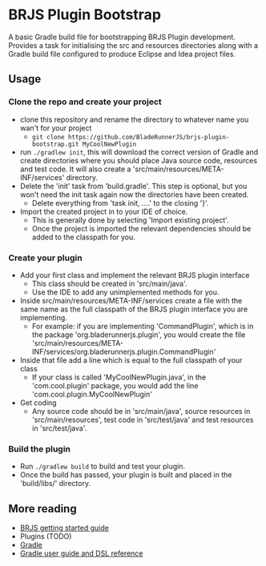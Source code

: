 # BRJS Plugin Bootstrap

A basic Gradle build file for bootstrapping BRJS Plugin development. Provides a task for initialising the src and resources directories along with a Gradle build file configured to produce Eclipse and Idea project files.

## Usage

### Clone the repo and create your project
- clone this repository and rename the directory to whatever name you wan't for your project
  - `git clone https://github.com/BladeRunnerJS/brjs-plugin-bootstrap.git MyCoolNewPlugin`
- run `./gradlew init`, this will download the correct version of Gradle and create directories where you should place Java source code, resources and test code. It will also create a 'src/main/resources/META-INF/services' directory.
- Delete the 'init' task from 'build.gradle'. This step is optional, but you won't need the init task again now the directories have been created.
  - Delete everything from 'task init, ....' to the closing '}'.
- Import the created project in to your IDE of choice.
  - This is generally done by selecting 'Import existing project'.
  - Once the project is imported the relevant dependencies should be added to the classpath for you.
 
### Create your plugin
- Add your first class and implement the relevant BRJS plugin interface
  - This class should be created in 'src/main/java'.
  - Use the IDE to add any unimplemented methods for you.
- Inside src/main/resources/META-INF/services create a file with the same name as the full classpath of the BRJS plugin interface you are implementing.
  - For example: if you are implementing 'CommandPlugin', which is in the package 'org.bladerunnerjs.plugin', you would create the file 'src/main/resources/META-INF/services/org.bladerunnerjs.plugin.CommandPlugin'
- Inside that file add a line which is equal to the full classpath of your class
  - If your class is called 'MyCoolNewPlugin.java', in the 'com.cool.plugin' package, you would add the line 'com.cool.plugin.MyCoolNewPlugin'
- Get coding
  - Any source code should be in 'src/main/java', source resources in 'src/main/resources', test code in 'src/test/java' and test resources in 'src/test/java'.

### Build the plugin
- Run `./gradlew build` to build and test your plugin.
- Once the build has passed, your plugin is built and placed in the 'build/libs/' directory.

## More reading
- [BRJS getting started guide](http://bladerunnerjs.org/docs/use/getting_started/)
- Plugins (TODO)
- [Gradle](http://www.gradle.org/)
- [Gradle user guide and DSL reference](http://www.gradle.org/documentation)
